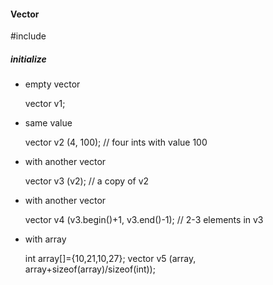 #### Vector

#include <vector>

##### initialize

* empty vector

	vector<int> v1;
* same value

	vector<int> v2 (4, 100); // four ints with value 100

* with another vector

	vector<int> v3 (v2); // a copy of v2

* with another vector

	vector<int> v4 (v3.begin()+1, v3.end()-1); // 2-3 elements in v3

* with array

	int array[]={10,21,10,27};
	vector<int> v5 (array, array+sizeof(array)/sizeof(int));

